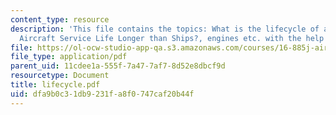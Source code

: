 ```yaml
---
content_type: resource
description: 'This file contains the topics: What is the lifecycle of an Aircraft?,
  Aircraft Service Life Longer than Ships?, engines etc. with the help of examples.'
file: https://ol-ocw-studio-app-qa.s3.amazonaws.com/courses/16-885j-aircraft-systems-engineering-fall-2004/dfa9b0c31db9231fa8f0747caf20b44f_lifecycle.pdf
file_type: application/pdf
parent_uid: 11cdee1a-555f-7a47-7af7-8d52e8dbcf9d
resourcetype: Document
title: lifecycle.pdf
uid: dfa9b0c3-1db9-231f-a8f0-747caf20b44f
---
```

